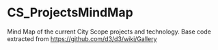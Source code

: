 # CS_ProjectsMindMap
Mind Map of the current City Scope projects and technology. Base code extracted from https://github.com/d3/d3/wiki/Gallery
